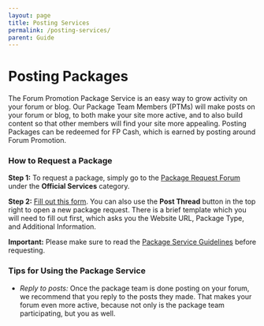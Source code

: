 ```yaml
---
layout: page
title: Posting Services
permalink: /posting-services/
parent: Guide
---
```

# Posting Packages

The Forum Promotion Package Service is an easy way to grow activity on your forum or blog. Our Package Team Members (PTMs) will make posts on your forum or blog, to both make your site more active, and to also build content so that other members will find your site more appealing. Posting Packages can be redeemed for FP Cash, which is earned by posting around Forum Promotion.

### How to Request a Package

**Step 1:** To request a package, simply go to the [Package Request Forum](https://forumpromotion.net/forums/posting-services.565/) under the **Official Services** category.

**Step 2:**  [Fill out this form](https://forumpromotion.net/forums/posting-services.565/post-thread). You can also use the **Post Thread** button in the top right to open a new package request. There is a brief template which you will need to fill out first, which asks you the Website URL, Package Type, and Additional Information. 

**Important:** Please make sure to read the [Package Service Guidelines](https://forumpromotion.net/threads/posting-services-guidelines-information.180299/) before requesting.

### Tips for Using the Package Service

- *Reply to posts:* Once the package team is done posting on your forum, we recommend that you reply to the posts they made. That makes your forum even more active, because not only is the package team participating, but you as well.
